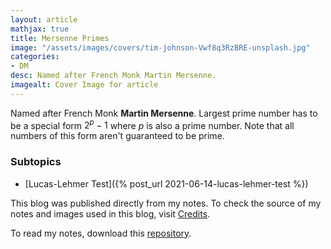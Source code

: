 ```yaml
---
layout: article
mathjax: true
title: Mersenne Primes
image: "/assets/images/covers/tim-johnson-Vwf8q3RzBRE-unsplash.jpg"
categories:
- DM
desc: Named after French Monk Martin Mersenne. 
imagealt: Cover Image for article
---
```


Named after French Monk <b>Martin Mersenne</b>.
Largest prime number has to be a special form $2^{p} - 1$ where $p$ is also a prime number. Note that all numbers of this form aren't guaranteed to be prime.





















































































































































































































































































































































































































### Subtopics
- [Lucas-Lehmer Test]({% post_url 2021-06-14-lucas-lehmer-test %})

This blog was published directly from my notes.
To check the source of my notes and images used in this blog, visit <a href="/credits.html" target="_blank">Credits</a>.

To read my notes, download this <a href="https://github.com/bovem/CS" target="blank">repository</a>.